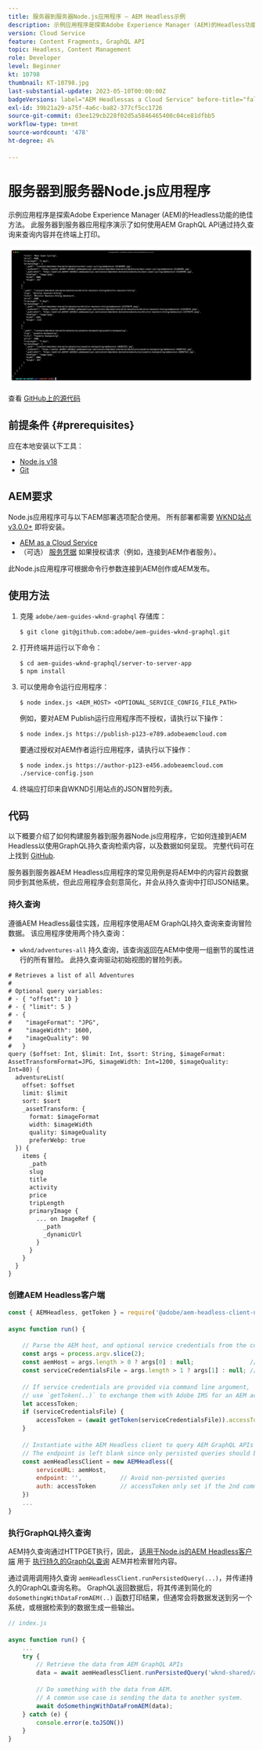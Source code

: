 ```yaml
---
title: 服务器到服务器Node.js应用程序 — AEM Headless示例
description: 示例应用程序是探索Adobe Experience Manager (AEM)的Headless功能的绝佳方法。 此服务器端Node.js应用程序演示了如何使用AEM GraphQL API通过持久查询来查询内容。
version: Cloud Service
feature: Content Fragments, GraphQL API
topic: Headless, Content Management
role: Developer
level: Beginner
kt: 10798
thumbnail: KT-10798.jpg
last-substantial-update: 2023-05-10T00:00:00Z
badgeVersions: label="AEM Headlessas a Cloud Service" before-title="false"
exl-id: 39b21a29-a75f-4a6c-ba82-377cf5cc1726
source-git-commit: d3ee129cb228f02d5a5846465400c04ce81dfbb5
workflow-type: tm+mt
source-wordcount: '478'
ht-degree: 4%

---
```


# 服务器到服务器Node.js应用程序

示例应用程序是探索Adobe Experience Manager (AEM)的Headless功能的绝佳方法。 此服务器到服务器应用程序演示了如何使用AEM GraphQL API通过持久查询来查询内容并在终端上打印。

![带有AEM Headless的服务器到服务器Node.js应用程序](./assets/server-to-server-app/server-to-server-app.png)

查看 [GitHub上的源代码](https://github.com/adobe/aem-guides-wknd-graphql/tree/main/server-to-server)

## 前提条件 {#prerequisites}

应在本地安装以下工具：

+ [Node.js v18](https://nodejs.org/en)
+ [Git](https://git-scm.com/)

## AEM要求

Node.js应用程序可与以下AEM部署选项配合使用。 所有部署都需要 [WKND站点v3.0.0+](https://github.com/adobe/aem-guides-wknd/releases/latest) 即将安装。

+ [AEM as a Cloud Service](https://experienceleague.adobe.com/docs/experience-manager-cloud-service/content/implementing/deploying/overview.html)
+ （可选） [服务凭据](https://experienceleague.adobe.com/docs/experience-manager-cloud-service/content/implementing/developing/generating-access-tokens-for-server-side-apis.html) 如果授权请求（例如，连接到AEM作者服务）。

此Node.js应用程序可根据命令行参数连接到AEM创作或AEM发布。

## 使用方法

1. 克隆 `adobe/aem-guides-wknd-graphql` 存储库：

   ```shell
   $ git clone git@github.com:adobe/aem-guides-wknd-graphql.git
   ```

1. 打开终端并运行以下命令：

   ```shell
   $ cd aem-guides-wknd-graphql/server-to-server-app
   $ npm install
   ```

1. 可以使用命令运行应用程序：

   ```
   $ node index.js <AEM_HOST> <OPTIONAL_SERVICE_CONFIG_FILE_PATH>
   ```

   例如，要对AEM Publish运行应用程序而不授权，请执行以下操作：

   ```shell
   $ node index.js https://publish-p123-e789.adobeaemcloud.com
   ```

   要通过授权对AEM作者运行应用程序，请执行以下操作：

   ```shell
   $ node index.js https://author-p123-e456.adobeaemcloud.com ./service-config.json
   ```

1. 终端应打印来自WKND引用站点的JSON冒险列表。

## 代码

以下概要介绍了如何构建服务器到服务器Node.js应用程序，它如何连接到AEM Headless以使用GraphQL持久查询检索内容，以及数据如何呈现。 完整代码可在上找到 [GitHub](https://github.com/adobe/aem-guides-wknd-graphql/tree/main/server-to-server).

服务器到服务器AEM Headless应用程序的常见用例是将AEM中的内容片段数据同步到其他系统，但此应用程序会刻意简化，并会从持久查询中打印JSON结果。

### 持久查询

遵循AEM Headless最佳实践，应用程序使用AEM GraphQL持久查询来查询冒险数据。 该应用程序使用两个持久查询：

+ `wknd/adventures-all` 持久查询，该查询返回在AEM中使用一组删节的属性进行的所有冒险。 此持久查询驱动初始视图的冒险列表。

```
# Retrieves a list of all Adventures
#
# Optional query variables:
# - { "offset": 10 }
# - { "limit": 5 }
# - { 
#    "imageFormat": "JPG",
#    "imageWidth": 1600,
#    "imageQuality": 90 
#   }
query ($offset: Int, $limit: Int, $sort: String, $imageFormat: AssetTransformFormat=JPG, $imageWidth: Int=1200, $imageQuality: Int=80) {
  adventureList(
    offset: $offset
    limit: $limit
    sort: $sort
    _assetTransform: {
      format: $imageFormat
      width: $imageWidth
      quality: $imageQuality
      preferWebp: true
  }) {
    items {
      _path
      slug
      title
      activity
      price
      tripLength
      primaryImage {
        ... on ImageRef {
          _path
          _dynamicUrl
        }
      }
    }
  }
}
```

### 创建AEM Headless客户端

```javascript
const { AEMHeadless, getToken } = require('@adobe/aem-headless-client-nodejs');

async function run() { 

    // Parse the AEM host, and optional service credentials from the command line arguments
    const args = process.argv.slice(2);
    const aemHost = args.length > 0 ? args[0] : null;                // Example: https://author-p123-e456.adobeaemcloud.com
    const serviceCredentialsFile = args.length > 1 ? args[1] : null; // Example: ./service-config.json

    // If service credentials are provided via command line argument,
    // use `getToken(..)` to exchange them with Adobe IMS for an AEM access token 
    let accessToken;
    if (serviceCredentialsFile) {
        accessToken = (await getToken(serviceCredentialsFile)).accessToken;
    }

    // Instantiate withe AEM Headless client to query AEM GraphQL APIs
    // The endpoint is left blank since only persisted queries should be used to query AEM's GraphQL APIs
    const aemHeadlessClient = new AEMHeadless({
        serviceURL: aemHost,
        endpoint: '',           // Avoid non-persisted queries
        auth: accessToken       // accessToken only set if the 2nd command line parameter is set
    })
    ...
}
```


### 执行GraphQL持久查询

AEM持久查询通过HTTPGET执行，因此， [适用于Node.js的AEM Headless客户端](https://github.com/adobe/aem-headless-client-nodejs) 用于 [执行持久的GraphQL查询](https://github.com/adobe/aem-headless-client-nodejs#within-asyncawait) AEM并检索冒险内容。

通过调用调用持久查询 `aemHeadlessClient.runPersistedQuery(...)`，并传递持久的GraphQL查询名称。 GraphQL返回数据后，将其传递到简化的 `doSomethingWithDataFromAEM(..)` 函数打印结果，但通常会将数据发送到另一个系统，或根据检索到的数据生成一些输出。

```js
// index.js

async function run() { 
    ...
    try {
        // Retrieve the data from AEM GraphQL APIs
        data = await aemHeadlessClient.runPersistedQuery('wknd-shared/adventures-all')
        
        // Do something with the data from AEM. 
        // A common use case is sending the data to another system.
        await doSomethingWithDataFromAEM(data);
    } catch (e) {
        console.error(e.toJSON())
    }
}
```
